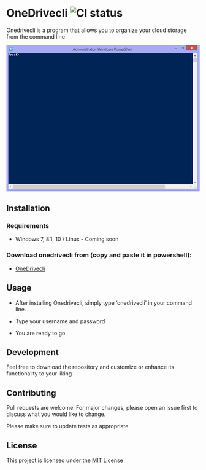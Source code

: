 # OneDrivecli ![CI status](https://img.shields.io/badge/build-passing-brightgreen.svg)

Onedrivecli is a program that allows you to organize your cloud storage from the command line

![alt text](https://github.com/PanSem/onedrivecli/blob/master/ps.png)

## Installation

### Requirements
* Windows 7, 8.1, 10 / Linux - Coming soon

### Download onedrivecli from (copy and paste it in powershell):
* [OneDrivecli](https://i.imgur.com/lBNfeYl.png)

## Usage

* After installing Onedrivecli, simply type ‘onedrivecli’ in your command line.
* Type your username and password

* You are ready to go.

## Development
Feel free to download the repository and customize or enhance its functionality to your liking

## Contributing
Pull requests are welcome. For major changes, please open an issue first to discuss what you would like to change.

Please make sure to update tests as appropriate.

## License
This project is licensed under the [MIT](https://choosealicense.com/licenses/mit/) License
